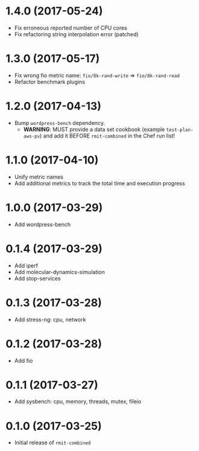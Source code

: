 # 1.4.0 (2017-05-24)

* Fix erroneous reported number of CPU cores
* Fix refactoring string interpolation error (patched)

# 1.3.0 (2017-05-17)

* Fix wrong fio metric name: `fio/8k-rand-write` => `fio/8k-rand-read`
* Refactor benchmark plugins

# 1.2.0 (2017-04-13)

* Bump `wordpress-bench` dependency.
    * **WARNING**: MUST provide a data set cookbook (example `test-plan-aws-pv`) and add it BEFORE `rmit-combined` in the Chef run list!

# 1.1.0 (2017-04-10)

* Unify metric names
* Add additional metrics to track the total time and execution progress

# 1.0.0 (2017-03-29)

* Add wordpress-bench

# 0.1.4 (2017-03-29)

* Add iperf
* Add molecular-dynamics-simulation
* Add stop-services

# 0.1.3 (2017-03-28)

* Add stress-ng: cpu, network

# 0.1.2 (2017-03-28)

* Add fio

# 0.1.1 (2017-03-27)

* Add sysbench: cpu, memory, threads, mutex, fileio

# 0.1.0 (2017-03-25)

* Initial release of `rmit-combined`
